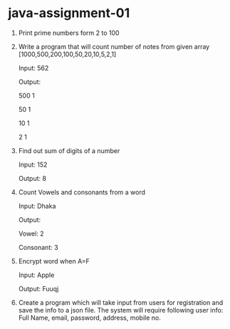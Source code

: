 # java-assignment-01
1. Print prime numbers form 2 to 100
2. Write a program that will count number of notes from given array
[1000,500,200,100,50,20,10,5,2,1]


   Input: 562

   Output: 

   500 1

   50 1

   10 1

   2 1



3.  Find out sum of digits of a number


      Input: 152


      Output: 8





4. Count Vowels and consonants from a word


      Input: Dhaka
      
      Output:
      
      Vowel: 2
      
      Consonant: 3





5. Encrypt word when A=F 

      Input: Apple
      
      Output: Fuuqj





6. Create a program which will take input from users for registration and save the info to a json file. The system will require following user info:
Full Name, email, password, address, mobile no.
